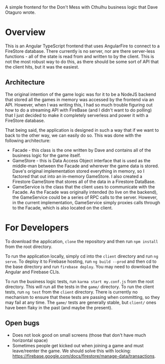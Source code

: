 A simple frontend for the Don't Mess with Cthulhu business logic that Dave Otaguro wrote.

# Overview

This is an Angular TypeScript frontend that uses AngularFire to connect to a 
FireStore database. There currently is no server, nor are there server-less functions -
all of the state is read from and written to by the client. This is not the
most robust way to do this, as there should be some sort of API that the client
hits, but it was the easiest.

## Architecture

The original intention of the game logic was for it to be a NodeJS backend that
stored all the games in memory was accessed by the frontend via an API. However, when I was writing this, I
had so much trouble figuring out how to do a streaming API with FireBase (and
I didn't want to do polling) that I just decided to make it completely serverless
and power it with a FireStore database.

That being said, the application is designed in such a way that if we want to
back to the other way, we can easily do so. This was done with the following
architecture:

- Facade - this class is the one written by Dave and contains all of the business
logic for the game itself.
- GameStore - this is Data Access Object interface that is used as the middle-man
between the Facade and wherever the game data is stored. Dave's original 
implementation stored everything in memory, so I factored that out into an
in-memory GameStore. I also created a Firestore GameStore that stores all of
the data in a Firestore DataBase.
- GameService is the class that the client uses to communicate with the Facade.
As the Facade was originally intended (to live on the backend), the GameService
could be a series of RPC calls to the server. However, in the current 
implementation, GameService simply proxies calls through to the Facade, which
is also located on the client.

# For Developers

To download the application, `clone` the repository and then run `npm install`
from the root directory.

To run the application locally, simply cd into the `client` directory and run
`ng serve`. To deploy it to Firebase hosting, run `ng build --prod` and then
cd to the base directory and run `firebase deploy`. You may need to download
the Angular and Firebase CLIs.

To run the business logic tests, run `karma start my.conf.js` from the root
directory. This will run all the tests in the `game/` directory. To run the
client tests, run `ng test` from the `client` directory. There is currently
no mechanism to ensure that these tests are passing when committing, so they
may fail at any time. The `game/` tests are generally stable, but `client/`
ones have been flaky in the past (and maybe the present).

## Open bugs
- Does not look good on small screens (those that don't have much horizontal space)
- Sometimes people get kicked out when joining a game and must leave/reenter the game.
  We should solve this with locking: https://firebase.google.com/docs/firestore/manage-data/transactions.

